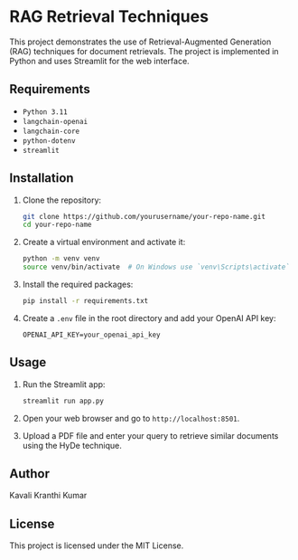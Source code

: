 # RAG Retrieval Techniques

This project demonstrates the use of Retrieval-Augmented Generation (RAG) techniques for document retrievals. The project is implemented in Python and uses Streamlit for the web interface.

## Requirements

- `Python 3.11`
- `langchain-openai`
- `langchain-core`
- `python-dotenv`
- `streamlit`

## Installation

1. Clone the repository:
    ```sh
    git clone https://github.com/yourusername/your-repo-name.git
    cd your-repo-name
    ```

2. Create a virtual environment and activate it:
    ```sh
    python -m venv venv
    source venv/bin/activate  # On Windows use `venv\Scripts\activate`
    ```

3. Install the required packages:
    ```sh
    pip install -r requirements.txt
    ```

4. Create a `.env` file in the root directory and add your OpenAI API key:
    ```env
    OPENAI_API_KEY=your_openai_api_key
    ```

## Usage

1. Run the Streamlit app:
    ```sh
    streamlit run app.py
    ```

2. Open your web browser and go to `http://localhost:8501`.

3. Upload a PDF file and enter your query to retrieve similar documents using the HyDe technique.

## Author

Kavali Kranthi Kumar

## License

This project is licensed under the MIT License.